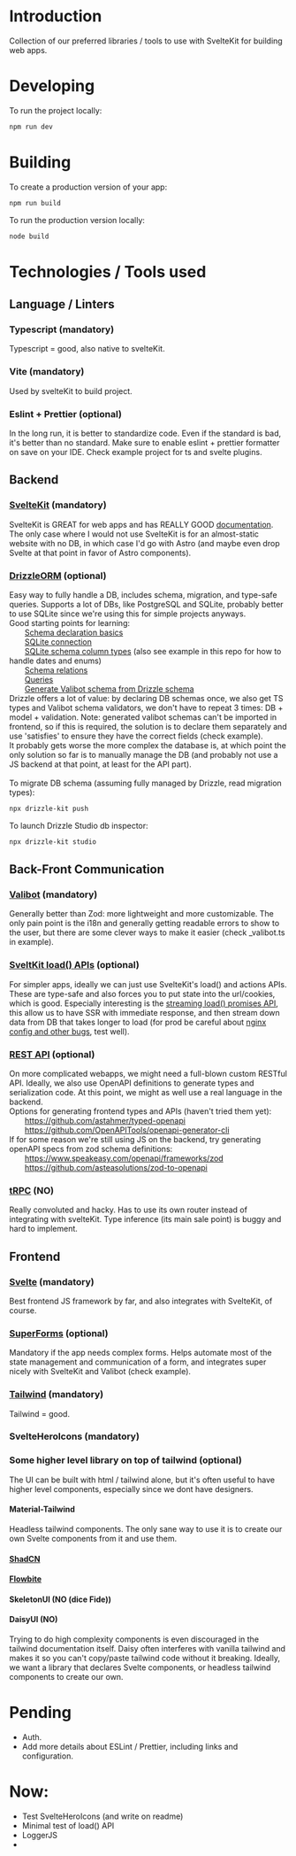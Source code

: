 # Introduction

Collection of our preferred libraries / tools to use with SvelteKit for building web apps.


# Developing

To run the project locally:
```bash
npm run dev
```


# Building

To create a production version of your app:

```bash
npm run build
```
To run the production version locally:
```bash
node build
```


# Technologies / Tools used


## Language / Linters

### Typescript (mandatory)
Typescript = good, also native to svelteKit.

### Vite (mandatory)
Used by svelteKit to build project.

### Eslint + Prettier (optional)
In the long run, it is better to standardize code. Even if the standard is bad, it's better than no standard. Make sure to enable eslint + prettier formatter on save on your IDE. Check example project for ts and svelte plugins.


## Backend

### [SvelteKit](https://svelte.dev/docs/kit/introduction) (mandatory)
SvelteKit is GREAT for web apps and has REALLY GOOD [documentation](https://svelte.dev/docs/kit/introduction). The only case where I would not use SvelteKit is for an almost-static website with no DB, in which case I'd go with Astro (and maybe even drop Svelte at that point in favor of Astro components). 

### [DrizzleORM](https://orm.drizzle.team/) (optional)
Easy way to fully handle a DB, includes schema, migration, and type-safe queries.
Supports a lot of DBs, like PostgreSQL and SQLite, probably better to use SQLite since we're using this for simple projects anyways.
<br>Good starting points for learning:
<br>  [Schema declaration basics](https://orm.drizzle.team/docs/sql-schema-declaration)
<br>  [SQLite connection](https://orm.drizzle.team/docs/get-started-sqlite)
<br>  [SQLite schema column types](https://orm.drizzle.team/docs/column-types/sqlite) (also see example in this repo for how to handle dates and enums)
<br>  [Schema relations](https://orm.drizzle.team/docs/relations)
<br>  [Queries](https://orm.drizzle.team/docs/rqb)
<br>  [Generate Valibot schema from Drizzle schema](https://orm.drizzle.team/docs/valibot)
<br>Drizzle offers a lot of value: by declaring DB schemas once, we also get TS types and Valibot schema validators, we don't have to repeat 3 times: DB + model + validation.
Note: generated valibot schemas can't be imported in frontend, so if this is required, the solution is to declare them separately and use 'satisfies' to ensure they have the correct fields (check example).
<br>It probably gets worse the more complex the database is, at which point the only solution so far is to manually manage the DB (and probably not use a JS backend at that point, at least for the API part).
<br><br>To migrate DB schema (assuming fully managed by Drizzle, read migration types):
```bash
npx drizzle-kit push
```
To launch Drizzle Studio db inspector:
```bash
npx drizzle-kit studio
```

## Back-Front Communication

### [Valibot](https://valibot.dev/) (mandatory)
Generally better than Zod: more lightweight and more customizable. The only pain point is the i18n and generally getting readable errors to show to the user, but there are some clever ways to make it easier (check _valibot.ts in example).

### [SveltKit load() APIs](https://svelte.dev/docs/kit/load) (optional)
For simpler apps, ideally we can just use SvelteKit's load() and actions APIs. 
These are type-safe and also forces you to put state into the url/cookies, which is good.
Especially interesting is the [streaming load() promises API](), this allow us to have SSR with immediate response, and then stream down data from DB that takes longer to load (for prod be careful about [nginx config and other bugs](https://github.com/sveltejs/kit/issues/9534), test well).

### [REST API]() (optional)
On more complicated webapps, we might need a full-blown custom RESTful API.
Ideally, we also use OpenAPI definitions to generate types and serialization code.
At this point, we might as well use a real language in the backend.
<br>Options for generating frontend types and APIs (haven't tried them yet):
<br>  https://github.com/astahmer/typed-openapi
<br>  https://github.com/OpenAPITools/openapi-generator-cli
<br>If for some reason we're still using JS on the backend, try generating openAPI specs from zod schema definitions:
<br>  https://www.speakeasy.com/openapi/frameworks/zod
<br>  https://github.com/asteasolutions/zod-to-openapi

### [tRPC](https://icflorescu.github.io/trpc-sveltekit/) (NO)
Really convoluted and hacky. 
Has to use its own router instead of integrating with svelteKit.
Type inference (its main sale point) is buggy and hard to implement.

## Frontend

### [Svelte](https://svelte.dev/docs/svelte/overview) (mandatory)
Best frontend JS framework by far, and also integrates with SvelteKit, of course.

### [SuperForms](https://superforms.rocks/) (optional)
Mandatory if the app needs complex forms. Helps automate most of the state management and communication of a form, and integrates super nicely with SvelteKit and Valibot (check example).

### [Tailwind](https://tailwindcss.com/docs/installation) (mandatory)
Tailwind = good.

### SvelteHeroIcons (mandatory)

### Some higher level library on top of tailwind (optional)
The UI can be built with html / tailwind alone, but it's often useful to have higher level components, especially since we dont have designers.

#### Material-Tailwind
Headless tailwind components. The only sane way to use it is to create our own Svelte components from it and use them.

#### [ShadCN](https://www.shadcn-svelte.com/)

#### [Flowbite](https://flowbite-svelte.com/)

#### SkeletonUI (NO (dice Fide))

#### DaisyUI (NO)
Trying to do high complexity components is even discouraged in the tailwind documentation itself.
Daisy often interferes with vanilla tailwind and makes it so you can't copy/paste tailwind code without it breaking.
Ideally, we want a library that declares Svelte components, or headless tailwind components to create our own.




# Pending 
- Auth.
- Add more details about ESLint / Prettier, including links and configuration.

# Now:
- Test SvelteHeroIcons (and write on readme)
- Minimal test of load() API
- LoggerJS
- 